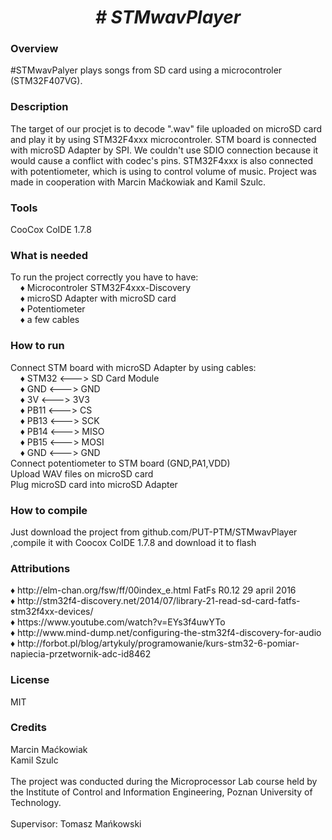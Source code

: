  <center> <h1> <b><i> # STMwavPlayer </i></b> </h1> </center>
  <h3> Overview </h3>
   #STMwavPalyer plays songs from SD card using a microcontroler (STM32F407VG).
  <h3> Description </h3>
  The target of our procjet is to decode ".wav" file uploaded on microSD card and play it by using STM32F4xxx microcontroler. STM board is connected with microSD Adapter by SPI. We couldn't use SDIO connection because it would cause a conflict with codec's pins. STM32F4xxx is also connected with potentiometer, which is using to control volume of music. Project was made in cooperation with Marcin Maćkowiak and Kamil Szulc. 
  <h3> Tools </h3>
   CooCox CoIDE 1.7.8
  <h3> What is needed </h3>
   To run the project correctly you have to have: <br> 
   &nbsp;&nbsp;&nbsp; &#9830; Microcontroler STM32F4xxx-Discovery <br>
   &nbsp;&nbsp;&nbsp; &#9830; microSD Adapter with microSD card <br>
   &nbsp;&nbsp;&nbsp; &#9830; Potentiometer <br>
   &nbsp;&nbsp;&nbsp; &#9830; a few cables <br>
  <h3> How to run </h3>
   Connect STM board with microSD Adapter by using cables: <br>
   &nbsp;&nbsp;&nbsp; &#9830; STM32 <---> SD Card Module <br>
   &nbsp;&nbsp;&nbsp; &#9830; GND <---> GND <br>
   &nbsp;&nbsp;&nbsp; &#9830; 3V <---> 3V3 <br>
   &nbsp;&nbsp;&nbsp; &#9830; PB11 <---> CS <br>
   &nbsp;&nbsp;&nbsp; &#9830; PB13 <---> SCK <br>
   &nbsp;&nbsp;&nbsp; &#9830; PB14 <---> MISO <br>
   &nbsp;&nbsp;&nbsp; &#9830; PB15 <---> MOSI <br>
   &nbsp;&nbsp;&nbsp; &#9830; GND <---> GND <br>
   Connect potentiometer to STM board (GND,PA1,VDD) <br>
   Upload WAV files on microSD card <br>
   Plug microSD card into microSD Adapter <br>
  <h3> How to compile </h3>
   Just download the project from github.com/PUT-PTM/STMwavPlayer ,compile it with Coocox CoIDE 1.7.8 and download it to flash <br>
  <h3> Attributions </h3>
   &#9830; http://elm-chan.org/fsw/ff/00index_e.html FatFs R0.12 29 april 2016 <br>
   &#9830; http://stm32f4-discovery.net/2014/07/library-21-read-sd-card-fatfs-stm32f4xx-devices/ <br>
   &#9830; https://www.youtube.com/watch?v=EYs3f4uwYTo <br>
   &#9830; http://www.mind-dump.net/configuring-the-stm32f4-discovery-for-audio <br>
   &#9830; http://forbot.pl/blog/artykuly/programowanie/kurs-stm32-6-pomiar-napiecia-przetwornik-adc-id8462 <br>
   
   
  <h3> License </h3>
   MIT
  <h3> Credits </h3>
   Marcin Maćkowiak <br>
   Kamil Szulc <br> <br>
   The project was conducted during the Microprocessor Lab course held by the Institute of Control and Information Engineering, Poznan University of Technology.
  <br>
  <br>
  Supervisor: Tomasz Mańkowski
 
 
 
